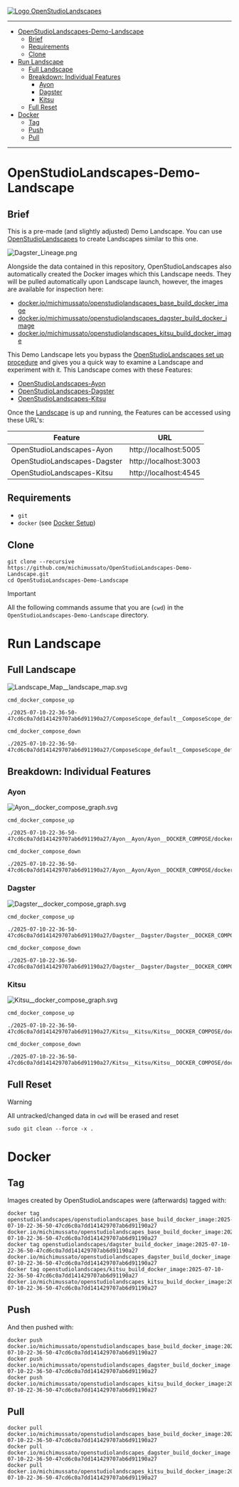 [![ Logo OpenStudioLandscapes ](https://github.com/michimussato/OpenStudioLandscapes/raw/main/media/images/logo128.png)](https://github.com/michimussato/OpenStudioLandscapes)

---

<!-- TOC -->
* [OpenStudioLandscapes-Demo-Landscape](#openstudiolandscapes-demo-landscape)
  * [Brief](#brief)
  * [Requirements](#requirements)
  * [Clone](#clone)
* [Run Landscape](#run-landscape)
  * [Full Landscape](#full-landscape)
  * [Breakdown: Individual Features](#breakdown-individual-features)
    * [Ayon](#ayon)
    * [Dagster](#dagster)
    * [Kitsu](#kitsu)
  * [Full Reset](#full-reset)
* [Docker](#docker)
  * [Tag](#tag)
  * [Push](#push)
  * [Pull](#pull)
<!-- TOC -->

---

# OpenStudioLandscapes-Demo-Landscape

## Brief

This is a pre-made (and slightly adjusted) Demo Landscape. You can use 
[OpenStudioLandscapes](https://github.com/michimussato/OpenStudioLandscapes)
to create Landscapes similar to this one.

![Dagster_Lineage.png](media/images/Dagster_Lineage.png)

Alongside the data contained in this repository, OpenStudioLandscapes
also automatically created the Docker images which this Landscape needs. 
They will be pulled automatically upon Landscape launch, however, the images are 
available for inspection here:
- [docker.io/michimussato/openstudiolandscapes_base_build_docker_image](https://hub.docker.com/repository/docker/michimussato/openstudiolandscapes_base_build_docker_image)
- [docker.io/michimussato/openstudiolandscapes_dagster_build_docker_image](https://hub.docker.com/repository/docker/michimussato/openstudiolandscapes_dagster_build_docker_image)
- [docker.io/michimussato/openstudiolandscapes_kitsu_build_docker_image](https://hub.docker.com/repository/docker/michimussato/openstudiolandscapes_kitsu_build_docker_image)

This Demo Landscape lets you bypass the 
[OpenStudioLandscapes set up procedure](https://github.com/michimussato/OpenStudioLandscapes/blob/main/wiki/README.md#installation-methods)
and gives you a quick way to examine a Landscape and experiment with it. 
This Landscape comes with these
Features:
- [OpenStudioLandscapes-Ayon](https://github.com/michimussato/OpenStudioLandscapes-Ayon)
- [OpenStudioLandscapes-Dagster](https://github.com/michimussato/OpenStudioLandscapes-Dagster)
- [OpenStudioLandscapes-Kitsu](https://github.com/michimussato/OpenStudioLandscapes-Kitsu)

Once the [Landscape](#full-landscape) is up and running, the
Features can be accessed using these URL's:

| Feature                      | URL                   |
|------------------------------|-----------------------|
| OpenStudioLandscapes-Ayon    | http://localhost:5005 |
| OpenStudioLandscapes-Dagster | http://localhost:3003 |
| OpenStudioLandscapes-Kitsu   | http://localhost:4545 |

## Requirements

- `git`
- `docker` (see [Docker Setup](https://docs.docker.com/engine/install/))

## Clone

```shell
git clone --recursive https://github.com/michimussato/OpenStudioLandscapes-Demo-Landscape.git
cd OpenStudioLandscapes-Demo-Landscape
```

> [!IMPORTANT]
> All the following commands assume that you are (`cwd`) in the `OpenStudioLandscapes-Demo-Landscape` directory.

# Run Landscape

## Full Landscape

![Landscape_Map__landscape_map.svg](2025-07-10-22-36-50-47cd6c0a7dd141429707ab6d91190a27/Landscape_Map__Landscape_Map/Landscape_Map__landscape_map/Landscape_Map__landscape_map.svg)

`cmd_docker_compose_up`

```shell
./2025-07-10-22-36-50-47cd6c0a7dd141429707ab6d91190a27/ComposeScope_default__ComposeScope_default/ComposeScope_default__DOCKER_COMPOSE/docker_compose/docker_compose_up.sh
```

`cmd_docker_compose_down`

```shell
./2025-07-10-22-36-50-47cd6c0a7dd141429707ab6d91190a27/ComposeScope_default__ComposeScope_default/ComposeScope_default__DOCKER_COMPOSE/docker_compose/docker_compose_down.sh
```

## Breakdown: Individual Features

### Ayon

![Ayon__docker_compose_graph.svg](2025-07-10-22-36-50-47cd6c0a7dd141429707ab6d91190a27/Ayon__Ayon/Ayon__DOCKER_COMPOSE/docker_compose/Ayon__docker_compose_graph/Ayon__docker_compose_graph.svg)

`cmd_docker_compose_up`

```shell
./2025-07-10-22-36-50-47cd6c0a7dd141429707ab6d91190a27/Ayon__Ayon/Ayon__DOCKER_COMPOSE/docker_compose/docker_compose_up.sh
```

`cmd_docker_compose_down`

```shell
./2025-07-10-22-36-50-47cd6c0a7dd141429707ab6d91190a27/Ayon__Ayon/Ayon__DOCKER_COMPOSE/docker_compose/docker_compose_down.sh
```

### Dagster

![Dagster__docker_compose_graph.svg](2025-07-10-22-36-50-47cd6c0a7dd141429707ab6d91190a27/Dagster__Dagster/Dagster__DOCKER_COMPOSE/docker_compose/Dagster__docker_compose_graph/Dagster__docker_compose_graph.svg)

`cmd_docker_compose_up`

```shell
./2025-07-10-22-36-50-47cd6c0a7dd141429707ab6d91190a27/Dagster__Dagster/Dagster__DOCKER_COMPOSE/docker_compose/docker_compose_up.sh
```

`cmd_docker_compose_down`

```shell
./2025-07-10-22-36-50-47cd6c0a7dd141429707ab6d91190a27/Dagster__Dagster/Dagster__DOCKER_COMPOSE/docker_compose/docker_compose_down.sh
```

### Kitsu

![Kitsu__docker_compose_graph.svg](2025-07-10-22-36-50-47cd6c0a7dd141429707ab6d91190a27/Kitsu__Kitsu/Kitsu__DOCKER_COMPOSE/docker_compose/Kitsu__docker_compose_graph/Kitsu__docker_compose_graph.svg)

`cmd_docker_compose_up`

```shell
./2025-07-10-22-36-50-47cd6c0a7dd141429707ab6d91190a27/Kitsu__Kitsu/Kitsu__DOCKER_COMPOSE/docker_compose/docker_compose_up.sh
```

`cmd_docker_compose_down`

```shell
./2025-07-10-22-36-50-47cd6c0a7dd141429707ab6d91190a27/Kitsu__Kitsu/Kitsu__DOCKER_COMPOSE/docker_compose/docker_compose_down.sh
```

## Full Reset

> [!WARNING]
> All untracked/changed data in `cwd` will be erased and reset


```shell
sudo git clean --force -x .
```

# Docker

## Tag

Images created by OpenStudioLandscapes were (afterwards) tagged with:

```shell
docker tag openstudiolandscapes/openstudiolandscapes_base_build_docker_image:2025-07-10-22-36-50-47cd6c0a7dd141429707ab6d91190a27 docker.io/michimussato/openstudiolandscapes_base_build_docker_image:2025-07-10-22-36-50-47cd6c0a7dd141429707ab6d91190a27
docker tag openstudiolandscapes/dagster_build_docker_image:2025-07-10-22-36-50-47cd6c0a7dd141429707ab6d91190a27 docker.io/michimussato/openstudiolandscapes_dagster_build_docker_image:2025-07-10-22-36-50-47cd6c0a7dd141429707ab6d91190a27
docker tag openstudiolandscapes/kitsu_build_docker_image:2025-07-10-22-36-50-47cd6c0a7dd141429707ab6d91190a27 docker.io/michimussato/openstudiolandscapes_kitsu_build_docker_image:2025-07-10-22-36-50-47cd6c0a7dd141429707ab6d91190a27
```

## Push

And then pushed with:

```shell
docker push docker.io/michimussato/openstudiolandscapes_base_build_docker_image:2025-07-10-22-36-50-47cd6c0a7dd141429707ab6d91190a27
docker push docker.io/michimussato/openstudiolandscapes_dagster_build_docker_image:2025-07-10-22-36-50-47cd6c0a7dd141429707ab6d91190a27
docker push docker.io/michimussato/openstudiolandscapes_kitsu_build_docker_image:2025-07-10-22-36-50-47cd6c0a7dd141429707ab6d91190a27
```

## Pull

```shell
docker pull docker.io/michimussato/openstudiolandscapes_base_build_docker_image:2025-07-10-22-36-50-47cd6c0a7dd141429707ab6d91190a27
docker pull docker.io/michimussato/openstudiolandscapes_dagster_build_docker_image:2025-07-10-22-36-50-47cd6c0a7dd141429707ab6d91190a27
docker pull docker.io/michimussato/openstudiolandscapes_kitsu_build_docker_image:2025-07-10-22-36-50-47cd6c0a7dd141429707ab6d91190a27
```
